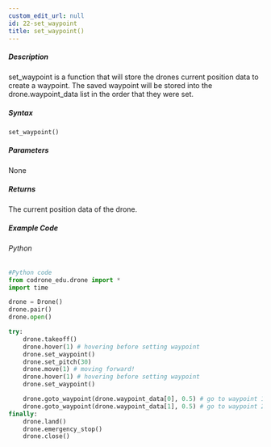 ```yaml
---
custom_edit_url: null
id: 22-set_waypoint
title: set_waypoint()
---
```


##### Description

set_waypoint is a function that will store the drones current position data to create a waypoint.
The saved waypoint will be stored into the drone.waypoint_data list in the order that they were set.

##### Syntax
```set_waypoint()```


##### Parameters

None

##### Returns

The current position data of the drone.

##### Example Code
###### Python
```python
#Python code
from codrone_edu.drone import *
import time

drone = Drone()
drone.pair()
drone.open()

try:
    drone.takeoff()
    drone.hover(1) # hovering before setting waypoint
    drone.set_waypoint()
    drone.set_pitch(30)
    drone.move(1) # moving forward!
    drone.hover(1) # hovering before setting waypoint
    drone.set_waypoint()

    drone.goto_waypoint(drone.waypoint_data[0], 0.5) # go to waypoint 1 (the one set after takeoff)
    drone.goto_waypoint(drone.waypoint_data[1], 0.5) # go to waypoint 2 (the one set after flying forward)
finally:
    drone.land()
    drone.emergency_stop()
    drone.close()

```
